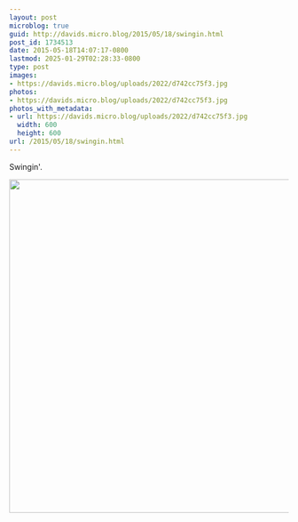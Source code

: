 ```yaml
---
layout: post
microblog: true
guid: http://davids.micro.blog/2015/05/18/swingin.html
post_id: 1734513
date: 2015-05-18T14:07:17-0800
lastmod: 2025-01-29T02:28:33-0800
type: post
images:
- https://davids.micro.blog/uploads/2022/d742cc75f3.jpg
photos:
- https://davids.micro.blog/uploads/2022/d742cc75f3.jpg
photos_with_metadata:
- url: https://davids.micro.blog/uploads/2022/d742cc75f3.jpg
  width: 600
  height: 600
url: /2015/05/18/swingin.html
---
```

Swingin'.

<img src="/uploads/2022/d742cc75f3.jpg" width="600" height="600" alt="">
